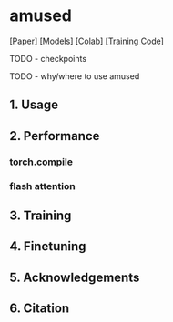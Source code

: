 # amused

[[Paper]]()
[[Models]]()
[[Colab]]()
[[Training Code]]()

TODO - checkpoints

TODO - why/where to use amused

## 1. Usage

## 2. Performance

### torch.compile

### flash attention

## 3. Training

## 4. Finetuning

## 5. Acknowledgements

## 6. Citation
